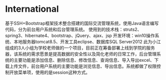 # International
基于SSH+Bootstrap框架技术整合搭建的国际交流管理系统，使用Java语言编写代码，分为前台用户系统和后台管理系统。
使用到的技术栈：struts2、spring3、hibernate4、bootstrap、jQuery、ajax、jsp
开发环境：win10操作系统、本地服务器tomcat8.5、开发工具eclipse、数据库SQL Server2012
此为小江组成的3人小组为学校老师做的一个项目，目前正在筹备部署上线到学院的服务器，该系统的需求愿景是提高数据的安全性以及简化老师的日常工作，后台管理系统的主要功能是添加信息、删除信息、修改信息、查询信息、导入导出excel、下载上传文件，前台用户系统的主要功能是浏览信息、导出信息。系统都做了权限控制开放菜单项，使用的是session这种方式。

